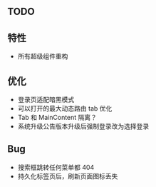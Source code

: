 ## TODO

## 特性

- 所有超级组件重构

## 优化

- 登录页适配暗黑模式
- 可以打开的最大动态路由 tab 优化
- Tab 和 MainContent 隔离？
- 系统升级公告版本升级后强制登录改为选择登录

## Bug

- 搜索框跳转任何菜单都 404
- 持久化标签页后，刷新页面图标丢失
